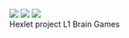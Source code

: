 <a href="https://codeclimate.com/github/dzencot/js_l1_brain_games-s12"><img src="https://codeclimate.com/github/dzencot/js_l1_brain_games-s12/badges/gpa.svg" /></a>
<a href="https://codeclimate.com/github/dzencot/js_l1_brain_games-s12/coverage"><img src="https://codeclimate.com/github/dzencot/js_l1_brain_games-s12/badges/coverage.svg" /></a>
<a href="https://codeclimate.com/github/dzencot/js_l1_brain_games-s12"><img src="https://codeclimate.com/github/dzencot/js_l1_brain_games-s12/badges/issue_count.svg" /></a>
<a href="https://travis-ci.org/dzencot/js_l1_brain_games-s12.svg?branch=master"
/></a>
<br>Hexlet project L1 Brain Games
